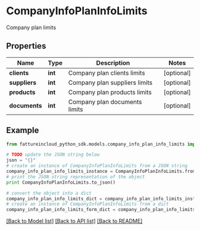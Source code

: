 # CompanyInfoPlanInfoLimits

Company plan limits

## Properties

Name | Type | Description | Notes
------------ | ------------- | ------------- | -------------
**clients** | **int** | Company plan clients limits | [optional] 
**suppliers** | **int** | Company plan suppliers limits | [optional] 
**products** | **int** | Company plan products limits | [optional] 
**documents** | **int** | Company plan documents limits | [optional] 

## Example

```python
from fattureincloud_python_sdk.models.company_info_plan_info_limits import CompanyInfoPlanInfoLimits

# TODO update the JSON string below
json = "{}"
# create an instance of CompanyInfoPlanInfoLimits from a JSON string
company_info_plan_info_limits_instance = CompanyInfoPlanInfoLimits.from_json(json)
# print the JSON string representation of the object
print CompanyInfoPlanInfoLimits.to_json()

# convert the object into a dict
company_info_plan_info_limits_dict = company_info_plan_info_limits_instance.to_dict()
# create an instance of CompanyInfoPlanInfoLimits from a dict
company_info_plan_info_limits_form_dict = company_info_plan_info_limits.from_dict(company_info_plan_info_limits_dict)
```
[[Back to Model list]](../README.md#documentation-for-models) [[Back to API list]](../README.md#documentation-for-api-endpoints) [[Back to README]](../README.md)


